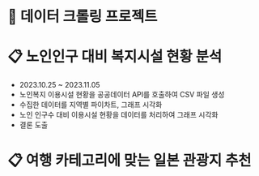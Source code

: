 # 📌 데이터 크롤링 프로젝트 

# 📋 노인인구 대비 복지시설 현황 분석
<ul>
  <li>2023.10.25 ~ 2023.11.05</li>
  <li>노인복지 이용시설 현황을 공공데이터 API를 호출하여 CSV 파일 생성</li>
  <li>수집한 데이터를 지역별 파이차트, 그래프 시각화</li>
  <li>노인 인구수 대비 이용시설 현황을 데이터를 처리하여 그래프 시각화</li>
  <li>결론 도출</li>
</ul>

# 📋 여행 카테고리에 맞는 일본 관광지 추천 
